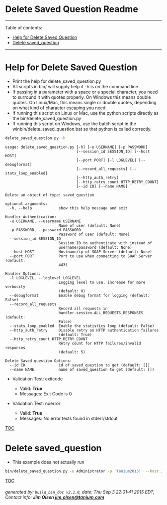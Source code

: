 Delete Saved Question Readme
===========================

---------------------------
<a name='toc'>Table of contents:</a>

  * [Help for Delete Saved Question](#user-content-help-for-delete-saved-question)
  * [Delete saved_question](#user-content-delete-saved_question)

---------------------------

# Help for Delete Saved Question

  * Print the help for delete_saved_question.py
  * All scripts in bin/ will supply help if -h is on the command line
  * If passing in a parameter with a space or a special character, you need to surround it with quotes properly. On Windows this means double quotes. On Linux/Mac, this means single or double quotes, depending on what kind of character escaping you need.
  * If running this script on Linux or Mac, use the python scripts directly as the bin/delete_saved_question.py
  * If running this script on Windows, use the batch script in the winbin/delete_saved_question.bat so that python is called correctly.

```bash
delete_saved_question.py -h
```

```
usage: delete_saved_question.py [-h] [-u USERNAME] [-p PASSWORD]
                                [--session_id SESSION_ID] [--host HOST]
                                [--port PORT] [-l LOGLEVEL] [--debugformat]
                                [--record_all_requests] [--stats_loop_enabled]
                                [--http_auth_retry]
                                [--http_retry_count HTTP_RETRY_COUNT]
                                [--id ID] [--name NAME]

Delete an object of type: saved_question

optional arguments:
  -h, --help            show this help message and exit

Handler Authentication:
  -u USERNAME, --username USERNAME
                        Name of user (default: None)
  -p PASSWORD, --password PASSWORD
                        Password of user (default: None)
  --session_id SESSION_ID
                        Session ID to authenticate with instead of
                        username/password (default: None)
  --host HOST           Hostname/ip of SOAP Server (default: None)
  --port PORT           Port to use when connecting to SOAP Server (default:
                        443)

Handler Options:
  -l LOGLEVEL, --loglevel LOGLEVEL
                        Logging level to use, increase for more verbosity
                        (default: 0)
  --debugformat         Enable debug format for logging (default: False)
  --record_all_requests
                        Record all requests in
                        handler.session.ALL_REQUESTS_RESPONSES (default:
                        False)
  --stats_loop_enabled  Enable the statistics loop (default: False)
  --http_auth_retry     Disable retry on HTTP authentication failures
                        (default: True)
  --http_retry_count HTTP_RETRY_COUNT
                        Retry count for HTTP failures/invalid responses
                        (default: 5)

Delete Saved question Options:
  --id ID               id of saved_question to get (default: [])
  --name NAME           name of saved_question to get (default: [])
```

  * Validation Test: exitcode
    * Valid: **True**
    * Messages: Exit Code is 0

  * Validation Test: noerror
    * Valid: **True**
    * Messages: No error texts found in stderr/stdout



[TOC](#user-content-toc)


# Delete saved_question

  * This example does not actually run

```bash
bin/delete_saved_question.py -u Administrator -p 'Tanium2015!' --host 10.0.1.240 --loglevel 1 --id 123456
```



[TOC](#user-content-toc)


###### generated by: `build_bin_doc v2.1.0`, date: Thu Sep  3 22:01:41 2015 EDT, Contact info: **Jim Olsen <jim.olsen@tanium.com>**